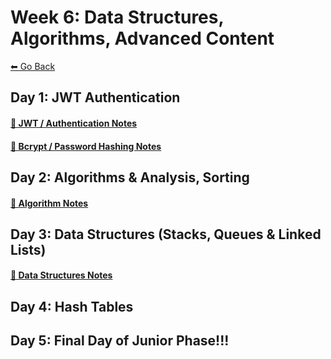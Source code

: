 # Week 6: Data Structures, Algorithms, Advanced Content
[⬅ Go Back](./README.md)

## Day 1: JWT Authentication
#### [🔗 JWT / Authentication Notes](/junior-phase/day-24-authentication/authentication.md)
#### [🔗 Bcrypt / Password Hashing Notes](/junior-phase/day-24-authentication/password-hashing.md)

## Day 2: Algorithms & Analysis, Sorting
#### [🔗 Algorithm Notes](/junior-phase/day-25-algorithms-sorting/algos.md)

## Day 3: Data Structures (Stacks, Queues & Linked Lists)
#### [🔗 Data Structures Notes](./junior-phase/day-26-data-structures/data-structures.md)

## Day 4: Hash Tables
<!-- #### [🔗 React Router](./day-17-react-router/react-router.md) -->

## Day 5: Final Day of Junior Phase!!!
<!-- #### [🔗 React Forms](./day-18-react-forms/react-forms.md) -->